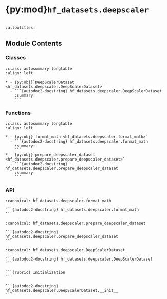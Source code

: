 # {py:mod}`hf_datasets.deepscaler`

```{py:module} hf_datasets.deepscaler
```

```{autodoc2-docstring} hf_datasets.deepscaler
:allowtitles:
```

## Module Contents

### Classes

````{list-table}
:class: autosummary longtable
:align: left

* - {py:obj}`DeepScalerDataset <hf_datasets.deepscaler.DeepScalerDataset>`
  - ```{autodoc2-docstring} hf_datasets.deepscaler.DeepScalerDataset
    :summary:
    ```
````

### Functions

````{list-table}
:class: autosummary longtable
:align: left

* - {py:obj}`format_math <hf_datasets.deepscaler.format_math>`
  - ```{autodoc2-docstring} hf_datasets.deepscaler.format_math
    :summary:
    ```
* - {py:obj}`prepare_deepscaler_dataset <hf_datasets.deepscaler.prepare_deepscaler_dataset>`
  - ```{autodoc2-docstring} hf_datasets.deepscaler.prepare_deepscaler_dataset
    :summary:
    ```
````

### API

````{py:function} format_math(data: dict[str, str | float | int]) -> dict[str, list[typing.Any] | str]
:canonical: hf_datasets.deepscaler.format_math

```{autodoc2-docstring} hf_datasets.deepscaler.format_math
```
````

````{py:function} prepare_deepscaler_dataset(seed: int = 42) -> dict[str, datasets.Dataset | None]
:canonical: hf_datasets.deepscaler.prepare_deepscaler_dataset

```{autodoc2-docstring} hf_datasets.deepscaler.prepare_deepscaler_dataset
```
````

````{py:class} DeepScalerDataset(seed: int = 42)
:canonical: hf_datasets.deepscaler.DeepScalerDataset

```{autodoc2-docstring} hf_datasets.deepscaler.DeepScalerDataset
```

```{rubric} Initialization
```

```{autodoc2-docstring} hf_datasets.deepscaler.DeepScalerDataset.__init__
```

````
